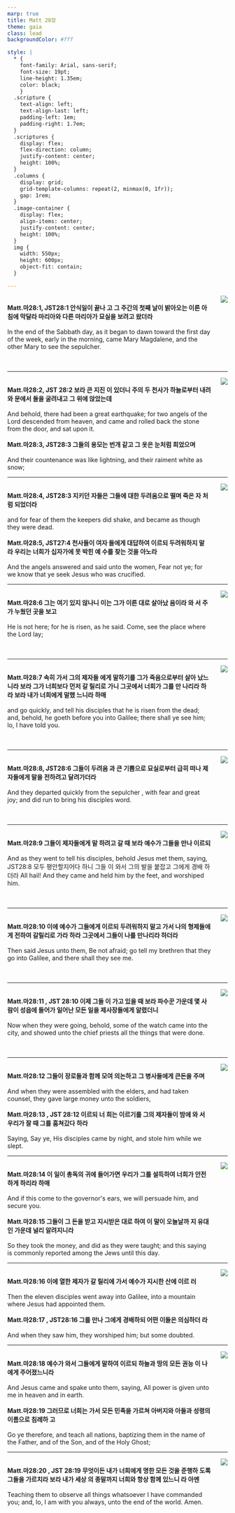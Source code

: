 ```yaml
---
marp: true
title: Matt 28장
theme: gaia
class: lead
backgroundColor: #fff

style: |
  * {
    font-family: Arial, sans-serif;
    font-size: 19pt;
    line-height: 1.35em;
    color: black;
    }
  .scripture {
    text-align: left;
    text-align-last: left;
    padding-left: 1em;
    padding-right: 1.7em;
  }
  .scriptures {
    display: flex;
    flex-direction: column;
    justify-content: center;
    height: 100%;
  }
  .columns {
    display: grid;
    grid-template-columns: repeat(2, minmax(0, 1fr));
    gap: 1rem;
  }
  .image-container {
    display: flex;
    align-items: center;
    justify-content: center;
    height: 100%;
  }
  img {
    width: 550px;
    height: 600px;
    object-fit: contain;
  }

---
```


<div class="columns">
  <div class="scriptures">
    <br>
    <div class="scripture">
      <b>Matt.마28:1, JST28:1 안식일이 끝나 고 그 주간의 첫째 날이 밝아오는 이른 아침에 막달라 마리아와 다른 마리아가 묘실을 보려고 왔더라 
      </b>
    </div>
    <br>
    <div class="scripture">In the end of the Sabbath day, as it began to dawn toward the first day of the week, early in the morning, came Mary Magdalene, and the other Mary to see the sepulcher. 
    </div>
    <br>
    <div class="scripture">
      <b>
      </b>
    </div>
    <br>
    <div class="scripture">
    </div>         
  </div>
  <div class="image-container">
    <img src='../../pictures/picture_128.jpg'>
  </div>
</div>

---

<div class="columns">
  <div class="scriptures">
    <br>
    <div class="scripture">
      <b>Matt.마28:2, JST 28:2 보라 큰 지진 이 있더니 주의 두 천사가 하늘로부터 내려와 문에서 돌을 굴려내고 그 위에 앉았는데 
      </b>
    </div>
    <br>
    <div class="scripture">And behold, there had been a great earthquake; for two angels of the Lord descended from heaven, and came and rolled back the stone from the door, and sat upon it. 
    </div>
    <br>
    <div class="scripture">
      <b>Matt.마28:3, JST28:3 그들의 용모는 번개 같고 그 옷은 눈처럼 희었으며 
      </b>
    </div>
    <br>
    <div class="scripture">And their countenance was like lightning, and their raiment white as snow; 
    </div>         
  </div>
  <div class="image-container">
    <img src='../../pictures/picture_45.jpg'>
  </div>
</div>

---

<div class="columns">
  <div class="scriptures">
    <br>
    <div class="scripture">
      <b>Matt.마28:4, JST28:3 지키던 자들은 그들에 대한 두려움으로 떨며 죽은 자 처럼 되었더라 
      </b>
    </div>
    <br>
    <div class="scripture">and for fear of them the keepers did shake, and became as though they were dead. 
    </div>
    <br>
    <div class="scripture">
      <b>Matt.마28:5, JST27:4 천사들이 여자 들에게 대답하여 이르되 두려워하지 말 라 우리는 너희가 십자가에 못 박힌 예 수를 찾는 것을 아노라 
      </b>
    </div>
    <br>
    <div class="scripture">And the angels answered and said unto the women, Fear not ye; for we know that ye seek Jesus who was crucified. 
    </div>         
  </div>
  <div class="image-container">
    <img src='../../pictures/picture_103.jpg'>
  </div>
</div>

---

<div class="columns">
  <div class="scriptures">
    <br>
    <div class="scripture">
      <b>Matt.마28:6 그는 여기 있지 않나니 이는 그가 이른 대로 살아났 음이라 와 서 주가 누웠던 곳을 보고 
      </b>
    </div>
    <br>
    <div class="scripture">He is not here; for he is risen, as he said. Come, see the place where the Lord lay; 
    </div>
    <br>
    <div class="scripture">
      <b>
      </b>
    </div>
    <br>
    <div class="scripture">
    </div>         
  </div>
  <div class="image-container">
    <img src='../../pictures/picture_113.jpg'>
  </div>
</div>

---

<div class="columns">
  <div class="scriptures">
    <br>
    <div class="scripture">
      <b>Matt.마28:7 속히 가서 그의 제자들 에게 말하기를 그가 죽음으로부터 살아 났느니라 보라 그가 너희보다 먼저 갈 릴리로 가니 그곳에서 너희가 그를 만 나리라 하라 보라 내가 너희에게 말했 느니라 하매 
      </b>
    </div>
    <br>
    <div class="scripture">and go quickly, and tell his disciples that he is risen from the dead; and, behold, he goeth before you into Galilee; there shall ye see him; lo, I have told you. 
    </div>
    <br>
    <div class="scripture">
      <b>
      </b>
    </div>
    <br>
    <div class="scripture">
    </div>         
  </div>
  <div class="image-container">
    <img src='../../pictures/picture_63.jpg'>
  </div>
</div>

---

<div class="columns">
  <div class="scriptures">
    <br>
    <div class="scripture">
      <b>Matt.마28:8, JST28:6 그들이 두려움 과 큰 기쁨으로 묘실로부터 급히 떠나 제자들에게 말을 전하려고 달려가더라 
      </b>
    </div>
    <br>
    <div class="scripture">And they departed quickly from the sepulcher , with fear and great joy; and did run to bring his disciples word. 
    </div>
    <br>
    <div class="scripture">
      <b>
      </b>
    </div>
    <br>
    <div class="scripture">
    </div>         
  </div>
  <div class="image-container">
    <img src='../../pictures/picture_177.jpg'>
  </div>
</div>

---

<div class="columns">
  <div class="scriptures">
    <br>
    <div class="scripture">
      <b>Matt.마28:9 그들이 제자들에게 말 하려고 갈 때 보라 예수가 그들을 만나 이르되 
      </b>
    </div>
    <br>
    <div class="scripture">And as they went to tell his disciples, behold Jesus met them, saying, JST28:8 모두 평안할지어다 하니 그들 이 와서 그의 발을 붙잡고 그에게 경배 하더라 All hail! And they came and held him by the feet, and worshiped him. 
    </div>
    <br>
    <div class="scripture">
      <b>
      </b>
    </div>
    <br>
    <div class="scripture">
    </div>         
  </div>
  <div class="image-container">
    <img src='../../pictures/picture_1.jpg'>
  </div>
</div>

---

<div class="columns">
  <div class="scriptures">
    <br>
    <div class="scripture">
      <b>Matt.마28:10 이에 예수가 그들에게 이르되 두려워하지 말고 가서 나의 형제들에게 전하여 갈릴리로 가라 하라 그곳에서 그들이 나를 만나리라 하더라 
      </b>
    </div>
    <br>
    <div class="scripture">Then said Jesus unto them, Be not afraid; go tell my brethren that they go into Galilee, and there shall they see me. 
    </div>
    <br>
    <div class="scripture">
      <b>
      </b>
    </div>
    <br>
    <div class="scripture">
    </div>         
  </div>
  <div class="image-container">
    <img src='../../pictures/picture_59.jpg'>
  </div>
</div>

---

<div class="columns">
  <div class="scriptures">
    <br>
    <div class="scripture">
      <b>Matt.마28:11 , JST 28:10 이제 그들 이 가고 있을 때 보라 파수꾼 가운데 몇 사람이 성읍에 들어가 일어난 모든 일을 제사장들에게 알렸더니 
      </b>
    </div>
    <br>
    <div class="scripture">Now when they were going, behold, some of the watch came into the city, and showed unto the chief priests all the things that were done. 
    </div>
    <br>
    <div class="scripture">
      <b>
      </b>
    </div>
    <br>
    <div class="scripture">
    </div>         
  </div>
  <div class="image-container">
    <img src='../../pictures/picture_159.jpg'>
  </div>
</div>

---

<div class="columns">
  <div class="scriptures">
    <br>
    <div class="scripture">
      <b>Matt.마28:12 그들이 장로들과 함께 모여 의논하고 그 병사들에게 큰돈을 주며 
      </b>
    </div>
    <br>
    <div class="scripture">And when they were assembled with the elders, and had taken counsel, they gave large money unto the soldiers, 
    </div>
    <br>
    <div class="scripture">
      <b>Matt.마28:13 , JST 28:12 이르되 너 희는 이르기를 그의 제자들이 밤에 와 서 우리가 잘 때 그를 훔쳐갔다 하라 
      </b>
    </div>
    <br>
    <div class="scripture">Saying, Say ye, His disciples came by night, and stole him while we slept. 
    </div>         
  </div>
  <div class="image-container">
    <img src='../../pictures/picture_9.jpg'>
  </div>
</div>

---

<div class="columns">
  <div class="scriptures">
    <br>
    <div class="scripture">
      <b>Matt.마28:14 이 일이 총독의 귀에 들어가면 우리가 그를 설득하여 너희가 안전하게 하리라 하매 
      </b>
    </div>
    <br>
    <div class="scripture">And if this come to the governor's ears, we will persuade him, and secure you. 
    </div>
    <br>
    <div class="scripture">
      <b>Matt.마28:15 그들이 그 돈을 받고 지시받은 대로 하여 이 말이 오늘날까 지 유대인 가운데 널리 알려지니라 
      </b>
    </div>
    <br>
    <div class="scripture">So they took the money, and did as they were taught; and this saying is commonly reported among the Jews until this day. 
    </div>         
  </div>
  <div class="image-container">
    <img src='../../pictures/picture_176.jpg'>
  </div>
</div>

---

<div class="columns">
  <div class="scriptures">
    <br>
    <div class="scripture">
      <b>Matt.마28:16 이에 열한 제자가 갈 릴리에 가서 예수가 지시한 산에 이르 러 
      </b>
    </div>
    <br>
    <div class="scripture">Then the eleven disciples went away into Galilee, into a mountain where Jesus had appointed them. 
    </div>
    <br>
    <div class="scripture">
      <b>Matt.마28:17 , JST28:16 그를 만나 그에게 경배하되 어떤 이들은 의심하더 라 
      </b>
    </div>
    <br>
    <div class="scripture">And when they saw him, they worshiped him; but some doubted. 
    </div>         
  </div>
  <div class="image-container">
    <img src='../../pictures/picture_162.jpg'>
  </div>
</div>

---

<div class="columns">
  <div class="scriptures">
    <br>
    <div class="scripture">
      <b>Matt.마28:18 예수가 와서 그들에게 말하여 이르되 하늘과 땅의 모든 권능 이 나에게 주어졌느니라 
      </b>
    </div>
    <br>
    <div class="scripture">And Jesus came and spake unto them, saying, All power is given unto me in heaven and in earth. 
    </div>
    <br>
    <div class="scripture">
      <b>Matt.마28:19 그러므로 너희는 가서 모든 민족을 가르쳐 아버지와 아들과 성령의 이름으로 침례하 고 
      </b>
    </div>
    <br>
    <div class="scripture">Go ye therefore, and teach all nations, baptizing them in the name of the Father, and of the Son, and of the Holy Ghost; 
    </div>         
  </div>
  <div class="image-container">
    <img src='../../pictures/picture_89.jpg'>
  </div>
</div>

---

<div class="columns">
  <div class="scriptures">
    <br>
    <div class="scripture">
      <b>Matt.마28:20 , JST 28:19 무엇이든 내가 너희에게 명한 모든 것을 준행하 도록 그들을 가르치라 보라 내가 세상 의 종말까지 너희와 항상 함께 있느니 라 아멘 
      </b>
    </div>
    <br>
    <div class="scripture">Teaching them to observe all things whatsoever I have commanded you; and, lo, I am with you always, unto the end of the world. Amen.
    </div>
    <br>
    <div class="scripture">
      <b>
      </b>
    </div>
    <br>
    <div class="scripture">
    </div>         
  </div>
  <div class="image-container">
    <img src='../../pictures/picture_136.jpg'>
  </div>
</div>

